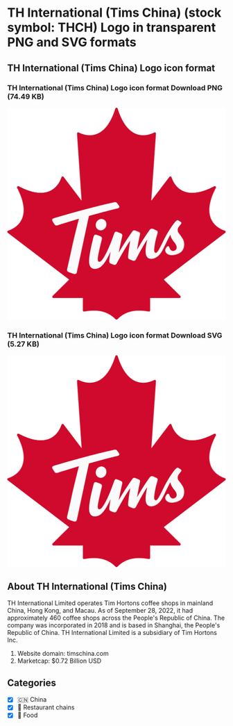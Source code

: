 # TH International (Tims China) (stock symbol: THCH) Logo in transparent PNG and SVG formats

## TH International (Tims China) Logo icon format

### TH International (Tims China) Logo icon format Download PNG (74.49 KB)

![TH International (Tims China) Logo icon format Download PNG (74.49 KB)](/img/orig/THCH-81099a94.png)

### TH International (Tims China) Logo icon format Download SVG (5.27 KB)

![TH International (Tims China) Logo icon format Download SVG (5.27 KB)](/img/orig/THCH-ddbf40ba.svg)

## About TH International (Tims China)

TH International Limited operates Tim Hortons coffee shops in mainland China, Hong Kong, and Macau. As of September 28, 2022, it had approximately 460 coffee shops across the People's Republic of China. The company was incorporated in 2018 and is based in Shanghai, the People's Republic of China. TH International Limited is a subsidiary of Tim Hortons Inc.

1. Website domain: timschina.com
2. Marketcap: $0.72 Billion USD


## Categories
- [x] 🇨🇳 China
- [x] 🍔 Restaurant chains
- [x] 🍴 Food
